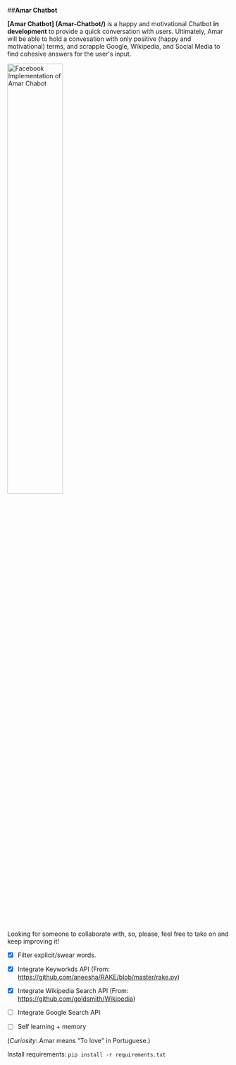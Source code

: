 ##**Amar Chatbot**

**[Amar Chatbot] (Amar-Chatbot/)** is a happy and motivational Chatbot __in development__ to provide a quick conversation with users. Ultimately, Amar will be able to hold a convesation with only positive (happy and motivational) terms, and scrapple Google, Wikipedia, and Social Media to find cohesive answers for the user's input.
  
   <img src="imgs/example.png" alt="Facebook Implementation of Amar Chabot" width="50%" height="50%">
  
  Looking for someone to collaborate with, so, please, feel free to take on and keep improving it!
  
 - [X] Filter explicit/swear words.
 - [X] Integrate Keyworkds API (From: https://github.com/aneesha/RAKE/blob/master/rake.py)
 - [X] Integrate Wikipedia Search API (From: https://github.com/goldsmith/Wikipedia)
 - [ ] Integrate Google Search API
 - [ ] Self learning + memory
 

(*Curiosity*: Amar means "To love" in Portuguese.)

Install requirements:
    ```
    pip install -r requirements.txt
    ```
